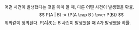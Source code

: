 어떤 사건이 발생했다는 것을 이미 알 때, 다른 어떤 사건이 발생했을 확률.
$$
P(A | B) := {P(A \cap B ) \over P(B)}
$$
위와같이 정의된다. $P(A | B)$는 B 사건이 발생했을 때 A가 발생했을 확률.